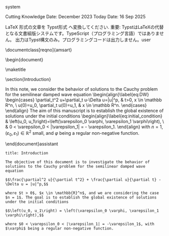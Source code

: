 system

Cutting Knowledge Date: December 2023
Today Date: 16 Sep 2025

LaTeX 形式の文章を Typst形式 へ変換してください.
重要: TypstはLaTeXの代替となる文書組版システムです。TypeScript（プログラミング言語）ではありません。
出力はTypst構文のみ。プログラミングコードは出力しません。user

\documentclass[reqno]{amsart}

\begin{document}

\maketitle

\section{Introduction}

In this note,
we consider the behavior of solutions
to the Cauchy problem for the semilinear damped wave equation
	\begin{align}\label{eq:DW}
	\begin{cases}
    \partial_t^2 u+\partial_t u-\Delta u=|u|^p, & t>0, x \in \mathbb R^n, \\
    u(0)=u_0, \partial_t u(0)=u_1, & x \in \mathbb R^n.
	\end{cases}
	\end{align}
The aim of this manuscript
is to establish the global existence of solutions
under the initial conditions
	\begin{align}\label{eq:initial_condition}
    & \left(u_0, u_1\right)=\left(\varepsilon_0 \varphi, \varepsilon_1 \varphi\right), \\
    & 0 < \varepsilon_0 < |\varepsilon_1| = - \varepsilon_1.
	\end{align}
with $n = 1$, $\left(\varepsilon_0, \varepsilon_1\right) \in \mathbb{R}^2$ small,
and $\varphi$ being a regular non-negative function.

\end{document}assistant

```typst
title: Introduction

The objective of this document is to investigate the behavior of solutions to the Cauchy problem for the semilinear damped wave equation

$$\frac{\partial^2 u}{\partial t^2} + \frac{\partial u}{\partial t} - \Delta u = |u|^p,$$

where $t > 0$, $x \in \mathbb{R}^n$, and we are considering the case $n = 1$. The goal is to establish the global existence of solutions under the initial conditions

$$\left(u_0, u_1\right) = \left(\varepsilon_0 \varphi, \varepsilon_1 \varphi\right),$$

where $0 < \varepsilon_0 < |\varepsilon_1| = -\varepsilon_1$, with $\varphi$ being a regular non-negative function.

```